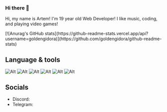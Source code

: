 ### Hi there 👋

<p>Hi, my name is Artem! I'm 19 year old Web Developer! I like music, coding, and playing video games! </p>
[![Anurag's GitHub stats](https://github-readme-stats.vercel.app/api?username=goldengidora)](https://github.com/goldengidora/github-readme-stats)

## Language & tools
![Alt](https://camo.githubusercontent.com/a79326ec8d3bd24504bcbbc18049eea53674250a1e987de1b3663a2a4b00f1f5/68747470733a2f2f696d672e736869656c64732e696f2f62616467652f2d4e6f64652532304a532d3433383533643f7374796c653d666c61742d737175617265266c6f676f3d4e6f64652e6a73266c6f676f436f6c6f723d7768697465)
![Alt](https://camo.githubusercontent.com/0c3a16a22ae058cfe38a06dc9ea16404cf006409262f547c9ccfa3ec8b30f71e/68747470733a2f2f696d672e736869656c64732e696f2f62616467652f2d48544d4c352d4533344632363f7374796c653d666c61742d737175617265266c6f676f3d68746d6c35266c6f676f436f6c6f723d7768697465)
![Alt](https://camo.githubusercontent.com/1e50ab849e8c196ea962ac3b966a15924234879eeb85f9dd0e0431e43a145b43/68747470733a2f2f696d672e736869656c64732e696f2f62616467652f2d4e504d2d4342333833373f7374796c653d666c61742d737175617265266c6f676f3d6e706d266c6f676f436f6c6f723d7768697465)
![Alt](https://camo.githubusercontent.com/755ffe640f44f12c7cdee18a00d91be98172e88f3e6feda21248633fd78f20dc/68747470733a2f2f696d672e736869656c64732e696f2f62616467652f2d4a6176615363726970742d6564623230303f7374796c653d666c61742d737175617265266c6f676f3d6a617661736372697074266c6f676f436f6c6f723d7768697465)
![Alt](https://camo.githubusercontent.com/3eb87647ac978c04dced894dc0f8bd440229d4a026c042e2d5db986e787f9d78/68747470733a2f2f696d672e736869656c64732e696f2f62616467652f2d5675652d3338343936303f7374796c653d666c61742d737175617265266c6f676f3d7675652e6a73266c6f676f436f6c6f723d7768697465)
![Alt](https://camo.githubusercontent.com/9dc49c63e90e2db02e92915b62611684eef478f88af54fa1350f0b760c98cbfb/68747470733a2f2f696d672e736869656c64732e696f2f62616467652f2d446973636f72642d3336333933463f7374796c653d666c61742d737175617265266c6f676f3d646973636f7264266c6f676f436f6c6f723d7768697465)

## Socials

* Discord:
* Telegram:

<!--
**GoldenGidora/goldengidora** is a ✨ _special_ ✨ repository because its `README.md` (this file) appears on your GitHub profile.

Here are some ideas to get you started:

- 🔭 I’m currently working on ...
- 🌱 I’m currently learning ...
- 👯 I’m looking to collaborate on ...
- 🤔 I’m looking for help with ...
- 💬 Ask me about ...
- 📫 How to reach me: ...
- 😄 Pronouns: ...
- ⚡ Fun fact: ...
-->
